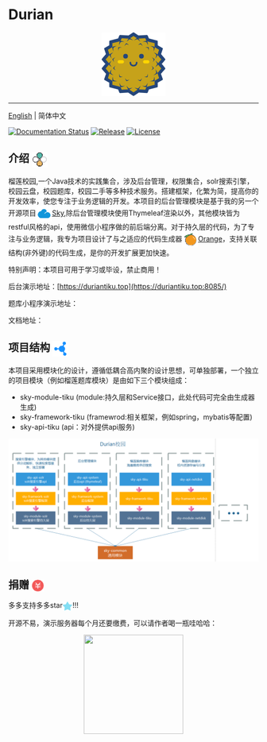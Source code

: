 # Durian
<p align="center">
<img align="center" src="doc/imgs/logo.png">
<p>

--------------------------------------------------------------------------------
[English](./README.en.md) | 简体中文

[![Documentation Status](https://img.shields.io/badge/中文文档-最新-brightgreen.svg)](http://www.paddlepaddle.org.cn/documentation/docs/zh/1.8/beginners_guide/index_cn.html)
[![Release](https://img.shields.io/github/release/PaddlePaddle/Paddle.svg)](https://github.com/PaddlePaddle/Paddle/releases)
[![License](https://img.shields.io/badge/license-Apache%202-blue.svg)](LICENSE)

## 介绍 <img img align="center" src="doc/imgs/introduction.png"/>
榴莲校园,一个Java技术的实践集合，涉及后台管理，权限集合，solr搜索引擎，校园云盘，校园题库，校园二手等多种技术服务。搭建框架，化繁为简，提高你的开发效率，使您专注于业务逻辑的开发。本项目的后台管理模块是基于我的另一个开源项目<img img align="center" src="doc/imgs/sky-logo.png"/>[Sky](https://gitee.com/qiu-qian/sky.git),除后台管理模块使用Thymeleaf渲染以外，其他模块皆为restful风格的api，使用微信小程序做的前后端分离。对于持久层的代码，为了专注与业务逻辑，我专为项目设计了与之适应的代码生成器<img img align="center" src="doc/imgs/orange-logo.png"/>[Orange](https://gitee.com/qiu-qian/Orange.git)，支持关联结构(非外键)的代码生成，是你的开发扩展更加快速。


特别声明：本项目可用于学习或毕设，禁止商用！

后台演示地址：[https://duriantiku.top](https://duriantiku.top:8085/)

题库小程序演示地址：

文档地址：

## 项目结构 <img img align="center" src="doc/imgs/structure.png"/>
本项目采用模块化的设计，遵循低耦合高内聚的设计思想，可单独部署，一个独立的项目模块（例如榴莲题库模块）是由如下三个模块组成：
* sky-module-tiku    (module:持久层和Service接口，此处代码可完全由生成器生成)
* sky-framework-tiku (framewrod:相关框架，例如spring，mybatis等配置)
* sky-api-tiku       (api：对外提供api服务)

<p align="center">
<img align="center" src="doc/imgs/durian-module.png" width=900>
<p>

## 捐赠 <img img align="center" src="doc/imgs/reward.png" width=25/>
多多支持多多star<img img align="center" src="doc/imgs/star.png" width=20/>!!!


开源不易，演示服务器每个月还要缴费，可以请作者喝一瓶哇哈哈：

<div align="center">
<img src="https://gitee.com/qiu-qian/sky/raw/master/img/pay.png"  width="200px" height="200px" />
</div>